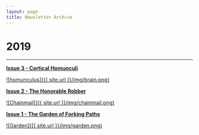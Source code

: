 ```yaml
---
layout: page
title: Newsletter Archive
---
```


# 2019

---

[**Issue 3 - Cortical Homunculi**](https://pdtenpas.github.io/2019-07-04-metadata-issue-3/)

[![homunculus]({{ site.url }}/img/brain.png)](https://pdtenpas.github.io/2019-07-04-metadata-issue-3/)

[**Issue 2 - The Honorable Robber**](https://pdtenpas.github.io/2019-06-22-metadata-issue-2/)

[![Chainmail]({{ site.url }}/img/chainmail.png)](https://pdtenpas.github.io/2019-06-22-metadata-issue-2/)

[**Issue 1 - The Garden of Forking Paths**](https://pdtenpas.github.io/2019-06-15-metadata-issue-1/)

[![Garden]({{ site.url }}/img/garden.png)](https://pdtenpas.github.io/2019-06-15-metadata-issue-1/)
